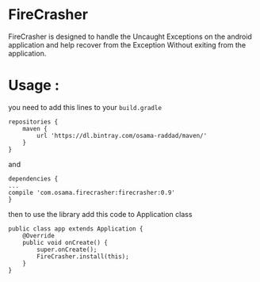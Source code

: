 # FireCrasher

FireCrasher is designed to handle the Uncaught Exceptions on the android application and help recover from the Exception 
Without exiting from the application.

# Usage :

you need to add this lines to your `build.gradle`


```
repositories {
    maven {
        url 'https://dl.bintray.com/osama-raddad/maven/'
    }
}
```

and

```
dependencies {
...
compile 'com.osama.firecrasher:firecrasher:0.9'
}
```

then to use the library add this code to Application class

```
public class app extends Application {
    @Override
    public void onCreate() {
        super.onCreate();
        FireCrasher.install(this);
    }
}
```
